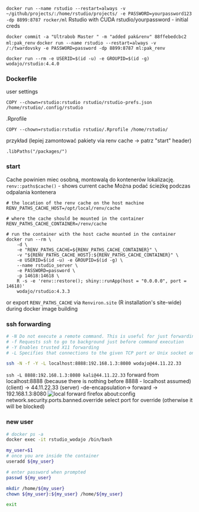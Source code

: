 `docker run --name rstudio --restart=always -v ~/github/projects/:/home/rstudio/projects/ -e PASSWORD=yourpassword123 -dp 8899:8787 rocker/ml`
	Rstudio with CUDA
	rstudio/yourpassword - initial creds

`docker commit -a "Ultrabob Master " -m "added pak&renv" 88ffebedcbc2 ml:pak_renv`
`docker run --name rstudio --restart=always -v /:/twardovsky -e PASSWORD=password -dp 8899:8787 ml:pak_renv`



```shell
docker run --rm -e USERID=$(id -u) -e GROUPID=$(id -g) wodajo/rstudio:4.4.0
```

### Dockerfile
user settings
```
COPY --chown=rstudio:rstudio rstudio/rstudio-prefs.json /home/rstudio/.config/rstudio
```

.Rprofile
```
COPY --chown=rstudio:rstudio rstudio/.Rprofile /home/rstudio/
```
przykład (lepiej zamontować pakiety via renv cache -> patrz "start" header)
``` Rprofile
.libPaths("/packages/")
```


### start
Cache powinien miec osobną, montowalą do kontenerów lokalizację.
`renv::paths$cache()` - shows current cache
Można podać ścieżkę podczas odpalania kontenera
```
# the location of the renv cache on the host machine
RENV_PATHS_CACHE_HOST=/opt/local/renv/cache

# where the cache should be mounted in the container
RENV_PATHS_CACHE_CONTAINER=/renv/cache

# run the container with the host cache mounted in the container
docker run --rm \
	-d \
    -e "RENV_PATHS_CACHE=${RENV_PATHS_CACHE_CONTAINER}" \
    -v "${RENV_PATHS_CACHE_HOST}:${RENV_PATHS_CACHE_CONTAINER}" \
    -e USERID=$(id -u) -e GROUPID=$(id -g) \
	--name rstudio_server \
	-e PASSWORD=password \
    -p 14618:14618 \
    R -s -e 'renv::restore(); shiny::runApp(host = "0.0.0.0", port = 14618)'
    wodajo/rstudio:4.3.3
```
or export `RENV_PATHS_CACHE` via `Renviron.site` (R installation's site-wide) during docker image building

### ssh forwarding

```bash
# -N Do not execute a remote command. This is useful for just forwarding ports
# -f Requests ssh to go to background just before command execution
# -Y Enables trusted X11 forwarding
# -L Specifies that connections to the given TCP port or Unix socket on the local (client) host are to be forwarded to the given host and port

ssh -N -f -Y -L localhost:8888:192.168.1.3:8080 wodajo@44.11.22.33
```
`ssh -L 8888:192.168.1.3:8080 kali@44.11.22.33`
	forward from localhost:8888 (because there is nothing before 8888 - localhost assumed) (client) -> 44.11.22.33 (server) -de-encapsulation-> forward -> 192.168.1.3:8080
![local forward](local_forward.png)
firefox
	about:config
	network.security.ports.banned.override
	select port for override (otherwise it will be blocked)
### new user
```bash
# docker ps -a
docker exec -it rstudio_wodajo /bin/bash

my_user=$1
# once you are inside the container
useradd ${my_user}

# enter password when prompted
passwd ${my_user}

mkdir /home/${my_user}
chown ${my_user}:${my_user} /home/${my_user}

exit
```